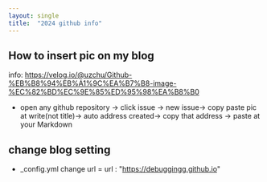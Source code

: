```yaml
---
layout: single
title:  "2024 github info"
---
```

## How to insert pic on my blog 
info:
https://velog.io/@uzchu/Github-%EB%B8%94%EB%A1%9C%EA%B7%B8-image-%EC%82%BD%EC%9E%85%ED%95%98%EA%B8%B0
- open any github repository -> click issue -> new issue-> copy paste pic at write(not title)-> auto address created-> copy that address -> paste at your Markdown
## change blog setting 
- _config.yml
   change url =  url : "https://debuggingg.github.io"
